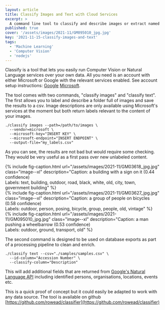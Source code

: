 ```yaml
---
layout: article
title: Classify Images and Text with Cloud Services
excerpt: >
  A command line tool to classify and describe images or extract named entities from text.
published: true
cover: '/assets/images/2021-11/GM095010_jpg.jpg'
key: '2021-11-15-classify-images-and-text'
tags:
  - 'Machine Learning'
  - 'Computer Vision'
  - 'nodejs'
---
```

Classify is a tool that lets you easily run Computer Vision or Natural Language services over your own data. All you need is an account with either Microsoft or Google with the relevant services enabled. See account setup instructions: [Google](https://github.com/googleapis/nodejs-vision#before-you-begin)  [Microsoft](https://docs.microsoft.com/en-us/azure/cognitive-services/computer-vision/quickstarts-sdk/image-analysis-client-library?tabs=visual-studio&pivots=programming-language-javascript#prerequisites).

The tool comes with two commands, "classify images" and "classify text". The first allows you to label and describe a folder full of images and save the results to a csv. Image descriptions are only available using Microsoft's services at the moment but both return labels relevant to the content of your images.

```shell
./classify images --path=/path/to/images \
  --vendor=microsoft \
  --microsoft-key="INSERT KEY" \
  --microsoft-endpoint="INSERT ENDPOINT" \
  --output-file="my_labels.csv"
```

As you can see, the results are not bad but would require some checking. They would be very useful as a first pass over new unlabeled content.

<div class="center">
  {% include fig-caption.html url="/assets/images/2021-11/GM03618_jpg.jpg" class="image--xl" description="Caption: a building with a sign on it (0.44 confidence)<br />Labels: text, building, outdoor, road, black, white, old, city, town,<br />government building" %}
</div>
<div class="center">
  {% include fig-caption.html url="/assets/images/2021-11/GM03627_jpg.jpg" class="image--xl" description="Caption: a group of people on bicycles (0.58 confidence)<br />Labels: outdoor, person, posing, bicycle, group, people, old, vintage" %}
</div>
<div class="center">
  {% include fig-caption.html url="/assets/images/2021-11/GM095010_jpg.jpg" class="image--xl" description="Caption: a man pushing a wheelbarrow (0.53 confidence)<br />Labels: outdoor, ground, transport, old" %}
</div>

The second command is designed to be used on database exports as part of a processing pipeline to clean and enrich.

```shell
./classify text --csv="./samples/samples.csv" \
  --id-column="Accession Number" \
  --classify-column="Description"
```

This will add additional fields that are returned from [Google's Natural Language API](https://cloud.google.com/natural-language/) including identified persons, organisations, locations, events etc.

 

This is a quick proof of concept but it could easily be adapted to work with any data source. The tool is available on github [https://github.com/rowead/classifier](https://github.com/rowead/classifier)